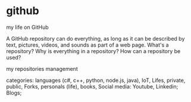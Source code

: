 # github
my life on GitHub

A GitHub repository can do everything, as long as it can be described by text, pictures, videos, and sounds as part of a web page. What's a repository? Why is everything in a repository? How can a repository be used? 

my repositories management

categories: languages (c#, c++, python, node.js, java), IoT, Lifes, private, public,  Forks, personals (life), books,  Social media: Youtube, Linkedin; Blogs; 





